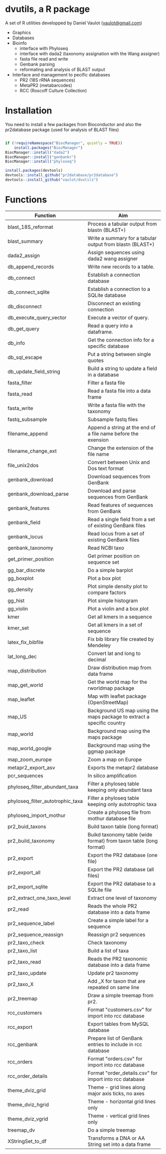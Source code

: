 # dvutils, a R package

A set of R utilities developped by Daniel Vaulot (vaulot@gmail.com)

* Graphics
* Databases
* Bioinfo
    * interface with Phyloseq
    * interface with dada2 (taxonomy assignation with the Wang assigner)
    * fasta file read and write
    * Genbank parsing
    * reformating and analysis of BLAST output
* Interface and management to pecific databases
    * PR2 (18S rRNA sequences)
    * MetaPR2 (metabarcodes)
    * RCC (Roscoff Culture Collection)

# Installation

You need to install a few packages from Bioconductor and also the pr2database package (used for analysis of BLAST files)

``` r

if (!requireNamespace("BiocManager", quietly = TRUE))
    install.packages("BiocManager")
BiocManager::install("dada2")
BiocManager::install("genbankr")
BiocManager::install("phyloseq")

install.packages(devtools)
devtools::install_github("pr2database/pr2database")
devtools::install_github("vaulot/dvutils")
```

# Functions


Function | Aim
--- | ----
blast_18S_reformat|Process a tabular output from blastn (BLAST+)
blast_summary|Write a summary for a tabular output from blastn (BLAST+)
dada2_assign|Assign sequences using dada2 wang assigner
db_append_records|Write new records to a table.
db_connect|Establish a connection database
db_connect_sqlite|Establish a connection to a SQLite database
db_disconnect|Disconnect an existing connection
db_execute_query_vector|Execute a vector of query.
db_get_query|Read a query into a dataframe.
db_info|Get the connection info for a specific database
db_sql_escape|Put a string between single quotes
db_update_field_string|Build a string to update a field in a database
fasta_filter|Filter a fasta file
fasta_read|Read a fasta file into a data frame
fasta_write|Write a fasta file with the taxonomy
fastq_subsample|Subsample fastq files
filename_append|Append a string at the end of a file name before the exension
filename_change_ext|Change the extension of the file name
file_unix2dos|Convert between Unix and Dos text format
genbank_download|Download sequences from GenBank
genbank_download_parse|Download and parse sequences from GenBank
genbank_features|Read features of sequences from GenBank
genbank_field|Read a single field from a set of existing GenBank files
genbank_locus|Read locus from a set of existing GenBank files
genbank_taxonomy|Read NCBI taxo
get_primer_position|Get primer position on sequence set
gg_bar_discrete|Do a simple barplot
gg_boxplot|Plot a box plot
gg_density|Plot simple density plot to compare factors
gg_hist|Plot simple histogram
gg_violin|Plot a violin and a box plot
kmer|Get all kmers in a sequence
kmer_set|Get all kmers in a set of sequence
latex_fix_bibfile|Fix bib library file created by Mendeley
lat_long_dec|Convert lat and long to decimal
map_distribution|Draw distribution map from data frame
map_get_world|Get the world map for the rworldmap package
map_leaflet|Map with leaflet package (OpenStreetMap)
map_US|Background US map using the maps package to extract a specific country
map_world|Background map using the maps package
map_world_google|Background map using the ggmap package
map_zoom_europe|Zoom a map on Europe
metapr2_export_asv|Exports the metapr2 database
pcr_sequences|In silico amplification
phyloseq_filter_abundant_taxa|Filter a phyloseq table keeping only abundant taxa
phyloseq_filter_autotrophic_taxa|Filter a phyloseq table keeping only autotrophic taxa
phyloseq_import_mothur|Create a phyloseq file from mothur database file
pr2_buid_taxons|Build taxon table (long format)
pr2_build_taxonomy|Buikd taxonomy table (wide format) from taxon table (long format)
pr2_export|Export the PR2 database (one file)
pr2_export_all|Export the PR2 database (all files)
pr2_export_sqlite|Export the PR2 database to a SQLite file
pr2_extract_one_taxo_level|Extract one level of taxonomy
pr2_read|Reads the whole PR2 database into a data frame
pr2_sequence_label|Create a simple label for a sequence
pr2_sequence_reassign|Reassign pr2 sequences
pr2_taxo_check|Check taxonomy
pr2_taxo_list|Build a list of taxa
pr2_taxo_read|Reads the PR2 taxonomic database into a data frame
pr2_taxo_update|Update pr2 taxonomy
pr2_taxo_X|Add _X for taxon that are repeated on same line
pr2_treemap|Draw a simple treemap from pr2.
rcc_customers|Format "customers.csv" for import into rcc database
rcc_export|Export tables from MySQL database
rcc_genbank|Prepare list of GenBank entries to include in rcc database
rcc_orders|Format "orders.csv" for import into rcc database
rcc_order_details|Format "order_details.csv" for import into rcc database
theme_dviz_grid|Theme - grid lines along major axis ticks, no axes
theme_dviz_hgrid|Theme - horizontal grid lines only
theme_dviz_vgrid|Theme - vertical grid lines only
treemap_dv|Do a simple treemap
XStringSet_to_df|Transforms a DNA or AA String set into a data frame
